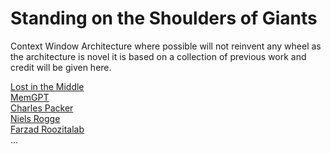 # Standing on the Shoulders of Giants  

Context Window Architecture where possible will not reinvent any wheel as the architecture is novel it is based on a collection of previous work and credit will be given here.

[Lost in the Middle](https://arxiv.org/pdf/2307.03172)  
[MemGPT](https://arxiv.org/pdf/2310.08560)  
[Charles Packer](https://github.com/cpacker)  
[Niels Rogge](https://github.com/nielsrogge)  
[Farzad Roozitalab](https://github.com/Farzad-R)  
...
